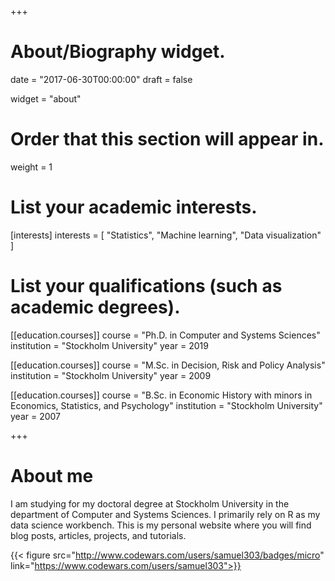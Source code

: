 +++
# About/Biography widget.

date = "2017-06-30T00:00:00"
draft = false

widget = "about"

# Order that this section will appear in.
weight = 1

# List your academic interests.
[interests]
  interests = [
    "Statistics",
    "Machine learning",
    "Data visualization"
  ]

# List your qualifications (such as academic degrees).
[[education.courses]]
  course = "Ph.D. in Computer and Systems Sciences"
  institution = "Stockholm University"
  year = 2019

[[education.courses]]
  course = "M.Sc. in Decision, Risk and Policy Analysis"
  institution = "Stockholm University"
  year = 2009

[[education.courses]]
  course = "B.Sc. in Economic History with minors in Economics, Statistics, and Psychology"
  institution = "Stockholm University"
  year = 2007
 
+++

# About me

I am studying for my doctoral degree at Stockholm University in the department of Computer and Systems Sciences. I primarily rely on R as my data science workbench. This is my personal website where you will find blog posts, articles, projects, and tutorials.  

{{< figure src="http://www.codewars.com/users/samuel303/badges/micro" link="https://www.codewars.com/users/samuel303">}}


